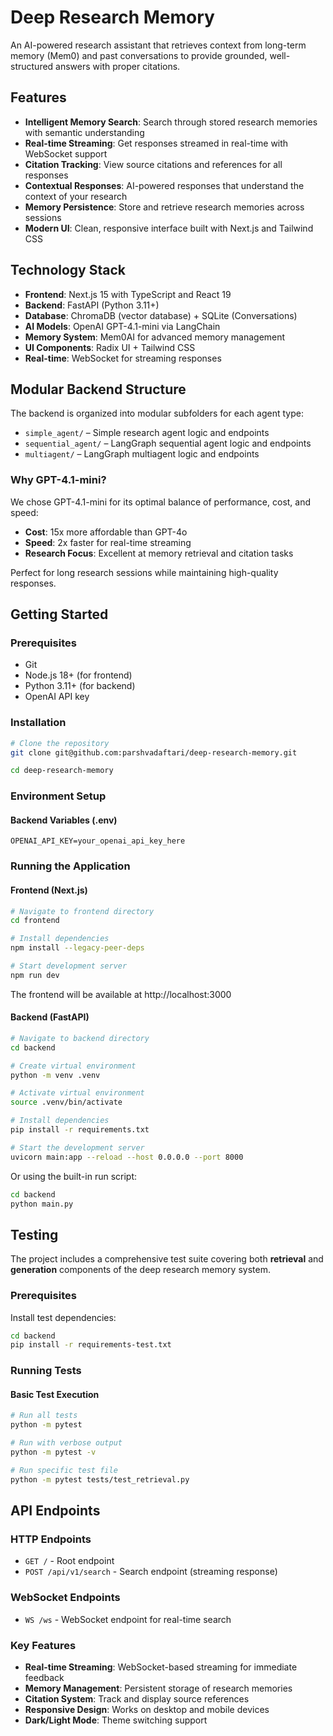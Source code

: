 # Deep Research Memory

An AI-powered research assistant that retrieves context from long-term memory (Mem0) and past conversations to provide grounded, well-structured answers with proper citations.

## Features

- **Intelligent Memory Search**: Search through stored research memories with semantic understanding
- **Real-time Streaming**: Get responses streamed in real-time with WebSocket support
- **Citation Tracking**: View source citations and references for all responses
- **Contextual Responses**: AI-powered responses that understand the context of your research
- **Memory Persistence**: Store and retrieve research memories across sessions
- **Modern UI**: Clean, responsive interface built with Next.js and Tailwind CSS

## Technology Stack

- **Frontend**: Next.js 15 with TypeScript and React 19
- **Backend**: FastAPI (Python 3.11+)
- **Database**: ChromaDB (vector database) + SQLite (Conversations)
- **AI Models**: OpenAI GPT-4.1-mini via LangChain
- **Memory System**: Mem0AI for advanced memory management
- **UI Components**: Radix UI + Tailwind CSS
- **Real-time**: WebSocket for streaming responses

## Modular Backend Structure

The backend is organized into modular subfolders for each agent type:

- `simple_agent/` – Simple research agent logic and endpoints
- `sequential_agent/` – LangGraph sequential agent logic and endpoints
- `multiagent/` – LangGraph multiagent logic and endpoints


### Why GPT-4.1-mini?

We chose GPT-4.1-mini for its optimal balance of performance, cost, and speed:

- **Cost**: 15x more affordable than GPT-4o
- **Speed**: 2x faster for real-time streaming
- **Research Focus**: Excellent at memory retrieval and citation tasks

Perfect for long research sessions while maintaining high-quality responses.

## Getting Started

### Prerequisites

- Git
- Node.js 18+ (for frontend)
- Python 3.11+ (for backend)
- OpenAI API key

### Installation

```bash
# Clone the repository
git clone git@github.com:parshvadaftari/deep-research-memory.git

cd deep-research-memory
```

### Environment Setup

#### Backend Variables (.env)
```plaintext
OPENAI_API_KEY=your_openai_api_key_here
```

### Running the Application

#### Frontend (Next.js)

```bash
# Navigate to frontend directory
cd frontend

# Install dependencies
npm install --legacy-peer-deps

# Start development server
npm run dev
```

The frontend will be available at http://localhost:3000

#### Backend (FastAPI)

```bash
# Navigate to backend directory
cd backend

# Create virtual environment
python -m venv .venv

# Activate virtual environment
source .venv/bin/activate

# Install dependencies
pip install -r requirements.txt

# Start the development server
uvicorn main:app --reload --host 0.0.0.0 --port 8000
```

Or using the built-in run script:
```bash
cd backend
python main.py
```

## Testing

The project includes a comprehensive test suite covering both **retrieval** and **generation** components of the deep research memory system.

### Prerequisites

Install test dependencies:
```bash
cd backend
pip install -r requirements-test.txt
```

### Running Tests

#### Basic Test Execution
```bash
# Run all tests
python -m pytest

# Run with verbose output
python -m pytest -v

# Run specific test file
python -m pytest tests/test_retrieval.py
```

## API Endpoints

### HTTP Endpoints
- `GET /` - Root endpoint
- `POST /api/v1/search` - Search endpoint (streaming response)

### WebSocket Endpoints
- `WS /ws` - WebSocket endpoint for real-time search

### Key Features

- **Real-time Streaming**: WebSocket-based streaming for immediate feedback
- **Memory Management**: Persistent storage of research memories
- **Citation System**: Track and display source references
- **Responsive Design**: Works on desktop and mobile devices
- **Dark/Light Mode**: Theme switching support
